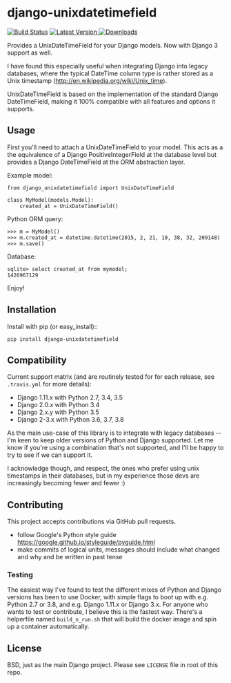 # django-unixdatetimefield

[![Build Status](https://travis-ci.org/Niklas9/django-unixdatetimefield.svg?branch=master)](https://travis-ci.org/Niklas9/django-unixdatetimefield)
[![Latest Version](https://img.shields.io/pypi/v/django-unixdatetimefield.svg?style=flat) ](https://pypi.python.org/pypi/django-unixdatetimefield/)
[![Downloads](https://pepy.tech/badge/django-unixdatetimefield/week)](https://pepy.tech/project/django-unixdatetimefield)

Provides a UnixDateTimeField for your Django models. Now with Django 3 support as well.

I have found this especially useful when integrating Django into legacy
databases, where the typical DateTime column type is rather stored as a Unix
timestamp (http://en.wikipedia.org/wiki/Unix_time).

UnixDateTimeField is based on the implementation of the standard Django
DateTimeField, making it 100% compatible with all features and options it
supports.

## Usage

First you'll need to attach a UnixDateTimeField to your model. This acts as a
the equivalence of a Django PositiveIntegerField at the database level but
provides a Django DateTimeField at the ORM abstraction layer.

Example model:

	from django_unixdatetimefield import UnixDateTimeField

	class MyModel(models.Model):
		created_at = UnixDateTimeField()

Python ORM query:

    >>> m = MyModel()
    >>> m.created_at = datetime.datetime(2015, 2, 21, 19, 38, 32, 209148)
    >>> m.save()

Database:

    sqlite> select created_at from mymodel;
    1426967129

Enjoy!

## Installation

Install with pip (or easy_install)::

	pip install django-unixdatetimefield


## Compatibility
Current support matrix (and are routinely tested for for each release, see `.travis.yml` for more details):

 * Django 1.11.x with Python 2.7, 3.4, 3.5
 * Django 2.0.x with Python 3.4
 * Django 2.x.y with Python 3.5
 * Django 2-3.x with Python 3.6, 3.7, 3.8

As the main use-case of this library is to integrate with legacy databases -- I'm keen to keep older versions of Python and Django supported. Let me know if you're using a combination that's not supported, and I'll be happy to try to see if we can support it.

I acknowledge though, and respect, the ones who prefer using unix timestamps in their databases, but in my experience those devs are increasingly becoming fewer and fewer :)

## Contributing
This project accepts contributions via GitHub pull requests.

* follow Google's Python style guide
  https://google.github.io/styleguide/pyguide.html
* make commits of logical units, messages should include what changed and why
  and be written in past tense

### Testing
The easiest way I've found to test the different mixes of Python and Django
versions has been to use Docker, with simple flags to boot up with e.g. Python 2.7
or 3.8, and e.g. Django 1.11.x or Django 3.x. For anyone who wants to test or contribute, I believe this is the fastest way.
There's a helperfile named `build_n_run.sh` that will build the docker image and spin up a container automatically.


## License
BSD, just as the main Django project. Please see `LICENSE` file in root of this repo.
